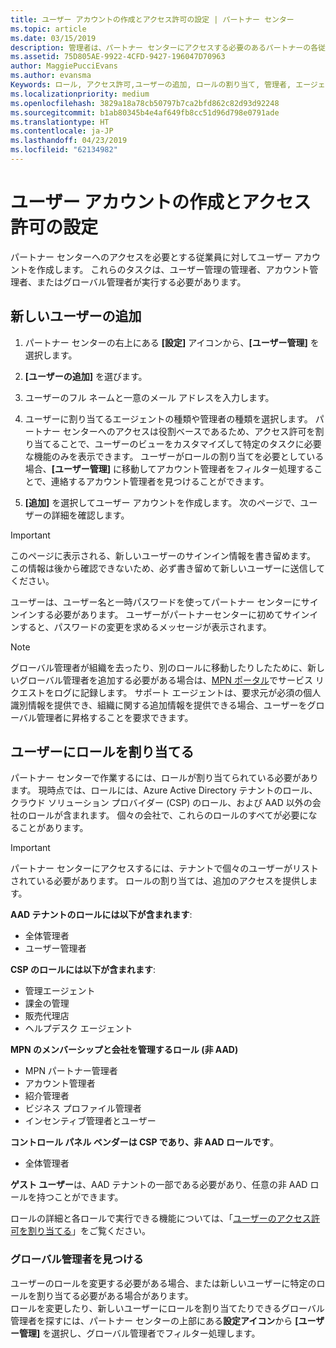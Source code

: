 ```yaml
---
title: ユーザー アカウントの作成とアクセス許可の設定 | パートナー センター
ms.topic: article
ms.date: 03/15/2019
description: 管理者は、パートナー センターにアクセスする必要のあるパートナーの各従業員用にユーザー アカウントを作成します。
ms.assetid: 75D805AE-9922-4CFD-9427-196047D70963
author: MaggiePucciEvans
ms.author: evansma
Keywords: ロール, アクセス許可,ユーザーの追加, ロールの割り当て, 管理者, エージェント,
ms.localizationpriority: medium
ms.openlocfilehash: 3829a18a78cb50797b7ca2bfd862c82d93d92248
ms.sourcegitcommit: b1ab80345b4e4af649fb8cc51d96d798e0791ade
ms.translationtype: HT
ms.contentlocale: ja-JP
ms.lasthandoff: 04/23/2019
ms.locfileid: "62134982"
---
```

# <a name="create-user-accounts-and-assign-permissions"></a>ユーザー アカウントの作成とアクセス許可の設定

パートナー センターへのアクセスを必要とする従業員に対してユーザー アカウントを作成します。 これらのタスクは、ユーザー管理の管理者、アカウント管理者、またはグローバル管理者が実行する必要があります。 


## <a name="add-a-new-user"></a>新しいユーザーの追加

1. パートナー センターの右上にある **[設定]** アイコンから、**[ユーザー管理]** を選択します。

2.  **[ユーザーの追加]** を選びます。

3.  ユーザーのフル ネームと一意のメール アドレスを入力します。

4.  ユーザーに割り当てるエージェントの種類や管理者の種類を選択します。 パートナー センターへのアクセスは役割ベースであるため、アクセス許可を割り当てることで、ユーザーのビューをカスタマイズして特定のタスクに必要な機能のみを表示できます。  ユーザーがロールの割り当てを必要としている場合、**[ユーザー管理]** に移動してアカウント管理者をフィルター処理することで、連絡するアカウント管理者を見つけることができます。

5.  **[追加]** を選択してユーザー アカウントを作成します。 次のページで、ユーザーの詳細を確認します。

> [!IMPORTANT]  
> このページに表示される、新しいユーザーのサインイン情報を書き留めます。 この情報は後から確認できないため、必ず書き留めて新しいユーザーに送信してください。 

ユーザーは、ユーザー名と一時パスワードを使ってパートナー センターにサインインする必要があります。 ユーザーがパートナーセンターに初めてサインインすると、パスワードの変更を求めるメッセージが表示されます。 

> [!NOTE]  
>  グローバル管理者が組織を去ったり、別のロールに移動したりしたために、新しいグローバル管理者を追加する必要がある場合は、[MPN ポータル](https://partner.microsoft.com/support)でサービス リクエストをログに記録します。 サポート エージェントは、要求元が必須の個人識別情報を提供でき、組織に関する追加情報を提供できる場合、ユーザーをグローバル管理者に昇格することを要求できます。

## <a name="assign-user-roles"></a>ユーザーにロールを割り当てる

パートナー センターで作業するには、ロールが割り当てられている必要があります。  現時点では、ロールには、Azure Active Directory テナントのロール、クラウド ソリューション プロバイダー (CSP) のロール、および AAD 以外の会社のロールが含まれます。 個々の会社で、これらのロールのすべてが必要になることがあります。

>[!Important]
>パートナー センターにアクセスするには、テナントで個々のユーザーがリストされている必要があります。 ロールの割り当ては、追加のアクセスを提供します。


**AAD テナントのロールには以下が含まれます**:
- 全体管理者
- ユーザー管理者

**CSP のロールには以下が含まれます**:
- 管理エージェント
- 課金の管理
- 販売代理店
- ヘルプデスク エージェント

**MPN のメンバーシップと会社を管理するロール (非 AAD)**
- MPN パートナー管理者
- アカウント管理者
- 紹介管理者
- ビジネス プロファイル管理者
- インセンティブ管理者とユーザー

**コントロール パネル ベンダーは CSP であり、非 AAD ロールです**。
- 全体管理者

**ゲスト ユーザー**は、AAD テナントの一部である必要があり、任意の非 AAD ロールを持つことができます。

ロールの詳細と各ロールで実行できる機能については、「[ユーザーのアクセス許可を割り当てる](permissions-overview.md)」をご覧ください。



### <a name="find-your-global-admin"></a>グローバル管理者を見つける

ユーザーのロールを変更する必要がある場合、または新しいユーザーに特定のロールを割り当てる必要がある場合があります。  
ロールを変更したり、新しいユーザーにロールを割り当てたりできるグローバル管理者を探すには、パートナー センターの上部にある**設定アイコン**から **[ユーザー管理]** を選択し、グローバル管理者でフィルター処理します。 







